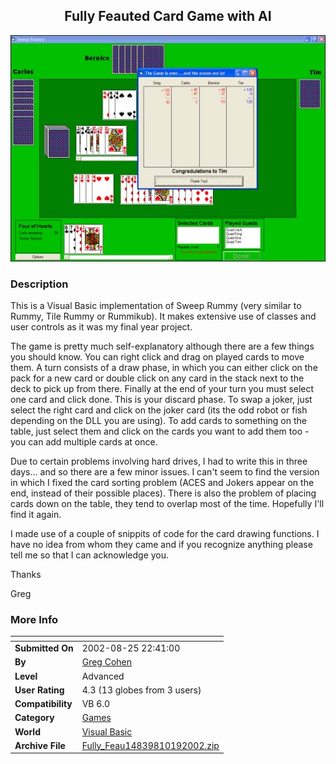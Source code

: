 ﻿<div align="center">

## Fully Feauted Card Game with AI

<img src="PIC200210191151519611.jpg">
</div>

### Description

This is a Visual Basic implementation of Sweep Rummy (very similar to Rummy, Tile Rummy or Rummikub). It makes extensive use of classes and user controls as it was my final year project.

The game is pretty much self-explanatory although there are a few things you should know. You can right click and drag on played cards to move them. A turn consists of a draw phase, in which you can either click on the pack for a new card or double click on any card in the stack next to the deck to pick up from there. Finally at the end of your turn you must select one card and click done. This is your discard phase. To swap a joker, just select the right card and click on the joker card (its the odd robot or fish depending on the DLL you are using). To add cards to something on the table, just select them and click on the cards you want to add them too - you can add multiple cards at once.

Due to certain problems involving hard drives, I had to write this in three days... and so there are a few minor issues. I can't seem to find the version in which I fixed the card sorting problem (ACES and Jokers appear on the end, instead of their possible places). There is also the problem of placing cards down on the table, they tend to overlap most of the time. Hopefully I'll find it again.

I made use of a couple of snippits of code for the card drawing functions. I have no idea from whom they came and if you recognize anything please tell me so that I can acknowledge you.

Thanks

Greg
 
### More Info
 


<span>             |<span>
---                |---
**Submitted On**   |2002-08-25 22:41:00
**By**             |[Greg Cohen](https://github.com/Planet-Source-Code/PSCIndex/blob/master/ByAuthor/greg-cohen.md)
**Level**          |Advanced
**User Rating**    |4.3 (13 globes from 3 users)
**Compatibility**  |VB 6\.0
**Category**       |[Games](https://github.com/Planet-Source-Code/PSCIndex/blob/master/ByCategory/games__1-38.md)
**World**          |[Visual Basic](https://github.com/Planet-Source-Code/PSCIndex/blob/master/ByWorld/visual-basic.md)
**Archive File**   |[Fully\_Feau14839810192002\.zip](https://github.com/Planet-Source-Code/greg-cohen-fully-feauted-card-game-with-ai__1-39960/archive/master.zip)








